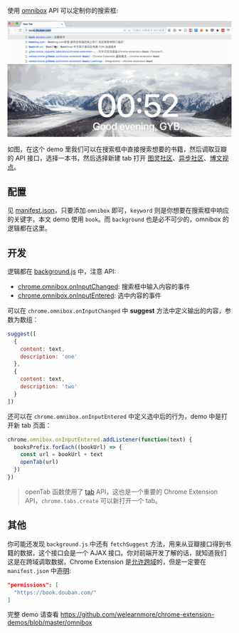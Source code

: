 使用 [omnibox](https://developers.chrome.com/extensions/omnibox) API 可以定制你的搜索框:

![](../images/omnibox-demo.gif)

如图，在这个 demo 里我们可以在搜索框中直接搜索想要的书籍，然后调取豆瓣的 API 接口，选择一本书，然后选择新建 tab 打开 [图灵社区](http://www.ituring.com.cn/)、[异步社区](https://www.epubit.com/)、[博文视点](http://www.broadview.com.cn/)。

## 配置

见 [manifest.json](https://github.com/welearnmore/chrome-extension-demos/blob/master/omnibox/manifest.json#L13-L19)，只要添加 `omnibox` 即可，`keyword` 则是你想要在搜索框中响应的关键字，本文 demo 使用 `book`。而 `background` 也是必不可少的，omnibox 的逻辑都在这里。

## 开发

逻辑都在 [background.js](https://github.com/welearnmore/chrome-extension-demos/blob/master/omnibox/background.js) 中，注意 API:

* [chrome.omnibox.onInputChanged](https://developers.chrome.com/extensions/omnibox#event-onInputChanged): 搜索框中输入内容的事件
* [chrome.omnibox.onInputEntered](https://developers.chrome.com/extensions/omnibox#event-onInputEntered): 选中内容的事件

可以在 `chrome.omnibox.onInputChanged` 中 **suggest** 方法中定义输出的内容，参数为数组：

```javascript
suggest([
  {
    content: text,
    description: 'one'
  },
  {
    content: text,
    description: 'two'
  }
])
```

还可以在 `chrome.omnibox.onInputEntered` 中定义选中后的行为，demo 中是打开新 tab 页面：

```javascript
chrome.omnibox.onInputEntered.addListener(function(text) {
  booksPrefix.forEach((bookUrl) => {
    const url = bookUrl + text
    openTab(url)
  })
})
```

> openTab 函数使用了 [tab](https://developer.chrome.com/extensions/tabs) API，这也是一个重要的 Chrome Extension API，`chrome.tabs.create` 可以新打开一个 tab。

## 其他

你可能还发现 `background.js` 中还有 `fetchSuggest` 方法，用来从豆瓣接口得到书籍的数据，这个接口会是一个 AJAX 接口。你对前端开发了解的话，就知道我们这是在跨域调取数据，Chrome Extension 是[允许跨域](https://developer.chrome.com/extensions/xhr)的，但是一定要在 `manifest.json` 中[声明](https://github.com/welearnmore/chrome-extension-demos/blob/master/omnibox/manifest.json#L20-L22):

```json
"permissions": [
  "https://book.douban.com/"
]
```

完整 demo 请查看 https://github.com/welearnmore/chrome-extension-demos/blob/master/omnibox